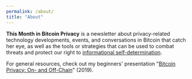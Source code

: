 ```yaml
---
permalink: /about/
title: "About"
---
```


**This Month in Bitcoin Privacy** is a newsletter about privacy-related technology developments, events, and conversations in Bitcoin that catch her eye, as well as the tools or strategies that can be used to combat threats and protect our right to [informational self-determination](https://en.wikipedia.org/wiki/Informational_self-determination).

For general resources, check out my beginners' presentation "[Bitcoin Privacy: On- and Off-Chain](https://einzelgaengerinmotte.files.wordpress.com/2019/09/slides-final-2.pdf)" (2019).
